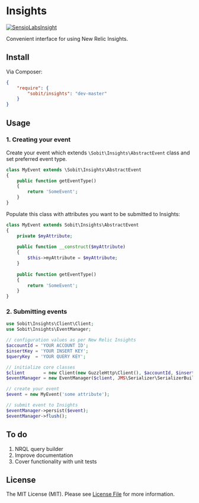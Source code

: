 # Insights

[![SensioLabsInsight](https://insight.sensiolabs.com/projects/a7d40379-9a88-4a5e-86db-cbf4a37af710/mini.png)](https://insight.sensiolabs.com/projects/a7d40379-9a88-4a5e-86db-cbf4a37af710)

Convenient interface for using New Relic Insights.

## Install

Via Composer:

``` json
{
    "require": {
        "sobit/insights": "dev-master"
    }
}
```

## Usage

### 1. Creating your event

Create your event which extends ```\Sobit\Insights\AbstractEvent``` class and set preferred event type.

``` php
class MyEvent extends \Sobit\Insights\AbstractEvent
{
    public function getEventType()
    {
        return 'SomeEvent';
    }
}
```

Populate this class with attributes you want to be submitted to Insights:

``` php
class MyEvent extends Sobit\Insights\AbstractEvent
{
    private $myAttribute;
    
    public function __construct($myAttribute)
    {
        $this->myAttribute = $myAttribute;
    }
    
    public function getEventType()
    {
        return 'SomeEvent';
    }
}
```

### 2. Submitting events

``` php
use Sobit\Insights\Client\Client;
use Sobit\Insights\EventManager;

// configuration values as per New Relic Insights
$accountId = 'YOUR ACCOUNT ID';
$insertKey = 'YOUR INSERT KEY';
$queryKey  = 'YOUR QUERY KEY';

// initialize core classes
$client       = new Client(new GuzzleHttp\Client(), $accountId, $insertKey, $queryKey);
$eventManager = new EventManager($client, JMS\Serializer\SerializerBuilder::create()->build());

// create your event
$event = new MyEvent('some attribute');

// submit event to Insights
$eventManager->persist($event);
$eventManager->flush();
```

## To do

1. NRQL query builder
2. Improve documentation
3. Cover functionality with unit tests

## License

The MIT License (MIT). Please see [License File](https://github.com/sobit/insights/blob/master/LICENSE) for more information.
